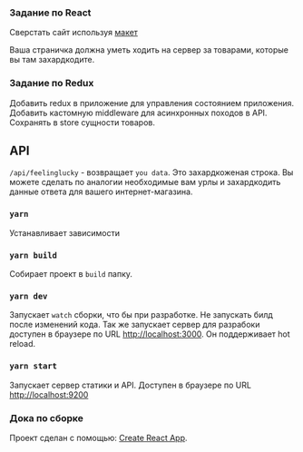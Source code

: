 ### Задание по React

Сверстать сайт используя [макет](https://www.figma.com/file/15m1YmCgsCF85PObn0lQaQ/Сквозная-домашка?node-id=0%3A1)

Ваша страничка должна уметь ходить на сервер за товарами, которые вы там захардкодите.

### Задание по Redux

Добавить redux в приложение для управления состоянием приложения. Добавить кастомную middleware для асинхронных походов в API. Сохранять в store сущности товаров.


## API

`/api/feelinglucky` - возвращает `you data`.
Это захардкоженая строка. Вы можете сделать по аналогии необходимые вам урлы и захардкодить данные ответа для вашего интернет-магазина.

### `yarn`

Устанавливает зависимости

### `yarn build`

 Собирает проект в `build` папку.
 
### `yarn dev`

Запускает `watch` сборки, что бы при разработке. Не запускать билд после изменений кода.
Так же запускает сервер для разрабоки доступен в браузере по URL [http://localhost:3000](http://localhost:3000).
Он поддерживает hot reload.
 
### `yarn start`
Запускает сервер статики и API. Доступен в браузере по URL [http://localhost:9200](http://localhost:9200)

### Дока по сборке
Проект сделан с помощью: [Create React App](https://github.com/facebook/create-react-app).
